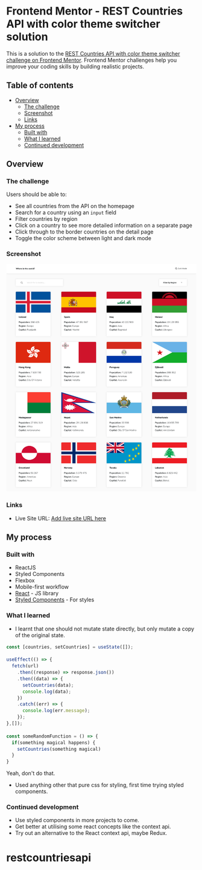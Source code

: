 # Frontend Mentor - REST Countries API with color theme switcher solution

This is a solution to the [REST Countries API with color theme switcher challenge on Frontend Mentor](https://www.frontendmentor.io/challenges/rest-countries-api-with-color-theme-switcher-5cacc469fec04111f7b848ca). Frontend Mentor challenges help you improve your coding skills by building realistic projects.

## Table of contents

- [Overview](#overview)
  - [The challenge](#the-challenge)
  - [Screenshot](#screenshot)
  - [Links](#links)
- [My process](#my-process)
  - [Built with](#built-with)
  - [What I learned](#what-i-learned)
  - [Continued development](#continued-development)

## Overview

### The challenge

Users should be able to:

- See all countries from the API on the homepage
- Search for a country using an `input` field
- Filter countries by region
- Click on a country to see more detailed information on a separate page
- Click through to the border countries on the detail page
- Toggle the color scheme between light and dark mode

### Screenshot

![](./design/screenshot.png)

### Links

- Live Site URL: [Add live site URL here](https://restcountriesapisite.netlify.app/)

## My process

### Built with

- ReactJS
- Styled Components
- Flexbox
- Mobile-first workflow
- [React](https://reactjs.org/) - JS library
- [Styled Components](https://styled-components.com/) - For styles

### What I learned

- I learnt that one should not mutate state directly, but only mutate a copy of the original state.

```js
const [countries, setCountries] = useState([]);

useEffect(() => {
  fetch(url)
    .then((response) => response.json())
    .then((data) => {
      setCountries(data);
      console.log(data);
    })
    .catch((err) => {
      console.log(err.message);
    });
},[]);

const someRandomFunction = () => {
  if(something magical happens) {
    setCountries(something magical)
  }
}

```

Yeah, don't do that.

- Used anything other that pure css for styling, first time trying styled components.

### Continued development

- Use styled components in more projects to come.
- Get better at utilising some react concepts like the context api.
- Try out an alternative to the React context api, maybe Redux.
# restcountriesapi
